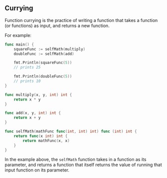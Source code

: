 ## Currying

Function currying is the practice of writing a function that takes a function
(or functions) as input, and returns a new function.

For example:

```go
func main() {
    squareFunc := selfMath(multiply)
    doubleFunc := selfMath(add)

    fmt.Println(squareFunc(5))
    // prints 25

    fmt.Println(doubleFunc(5))
    // prints 10
}

func multiply(x, y, int) int {
    return x * y
}

func add(x, y, int) int {
    return x + y
}

func selfMath(mathFunc func(int, int) int) func (int) int {
    return func(x int) int {
        return mathFunc(x, x)
    }
}
```

In the example above, the `selfMath` function takes in a function as its
parameter, and returns a function that itself returns the value of running that
input function on its parameter.
